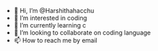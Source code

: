 - 👋 Hi, I’m @Harshithahacchu
- 👀 I’m interested in coding
- 🌱 I’m currently learning c
- 💞️ I’m looking to collaborate on coding language
- 📫 How to reach me by email

<!---
Harshithahacchu/Harshithahacchu is a ✨ special ✨ repository because its `README.md` (this file) appears on your GitHub profile.
You can click the Preview link to take a look at your changes.
--->
